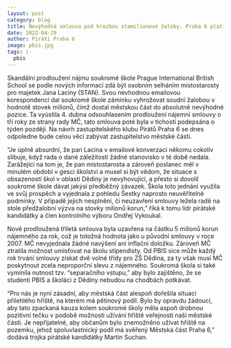 ```yaml
---
layout: post
category: blog
title: Nevýhodná smlouva pod hrozbou stamilionové žaloby. Praha 6 platí za neprofesionalitu místostarosty Laciny
date: 2022-04-29
author: Piráti Praha 6
image: pbis.jpg
tags: |-
  pbis
---
```

Skandální prodloužení nájmu soukromé škole Prague International British School se podle nových informací zdá být osobním selháním místostarosty pro majetek Jana Laciny (STAN). Svou nevhodnou emailovou korespondencí dal soukromé škole záminku vyhrožovat soudní žalobou v hodnotě stovek milionů, čímž dostal městskou část do absolutně nevýhodné pozice. Ta vyústila 4. dubna odsouhlasením prodloužení nájemní smlouvy o tři roky ze strany rady MČ, tato smlouva poté byla v tichosti podepsána o týden později. Na návrh zastupitelského klubu Pirátů Praha 6 se dnes odpoledne bude celou věcí zabývat zastupitelstvo městské části.

“Je úplně absurdní, že pan Lacina v emailové konverzaci někomu cokoliv slibuje, když rada o dané záležitosti žádné stanovisko v té době nedala. Zarážející na tom je, že pan místostarosta a zároveň poslanec měl v minulém období v gesci školství a musel si být vědom, že situace s obsazeností škol v oblasti Dědiny je nevyhovující, a přesto si dovolil soukromé škole dávat jakýsi předběžný závazek. Škola toto jednání využila ve svůj prospěch a vyjednala z pohledu Šestky naprosto neuvěřitelné podmínky. V případě jejich nesplnění, či neuzavření smlouvy ležela radě na stole předžalobní výzva na stovky milionů korun,” říká k tomu lídr pirátské kandidátky a člen kontrolního výboru Ondřej Vykoukal.

Nově prodloužená tříletá smlouva byla uzavřena na částku 5 milionů korun nájemného za rok, což je totožná hodnota jako u původní smlouvy v roce 2007. MČ nevyjednala žádné navýšení ani inflační doložku. Zároveň MČ ztratila možnost umisťovat na školu stipendisty. Od PBIS sice může každý rok trvání smlouvy získat dvě volné třídy pro ZŠ Dědina, za ty však musí MČ poskytnout zcela neproporční slevu z nájemného. Soukromá škola si také vymínila nutnost tzv. “separačního vstupu,” aby bylo zajištěno, že se studenti PBIS a školáci z Dědiny nebudou na chodbách potkávat.

“Pro nás je nyní zásadní, aby městská část alespoň dořešila situaci přilehlého hřiště, na kterém má pětinový podíl. Bylo by opravdu žádoucí, aby tato zpackaná kauza kolem soukromé školy měla aspoň drobnou pozitivní tečku v podobě možnosti užívání hřiště veřejností naší městské části. Je nepřijatelné, aby občanům bylo znemožněno užívat hřiště na pozemku, jehož spoluvlastnický podíl má svěřený Městská část Praha 6,” dodává trojka pirátské kandidátky Martin Suchan.
